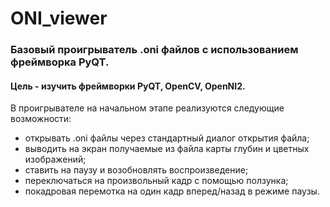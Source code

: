 # ONI_viewer
### Базовый проигрыватель .oni файлов с использованием фреймворка PyQT.

#### Цель - изучить фреймворки PyQT, OpenCV, OpenNI2.

В проигрывателе на начальном этапе реализуются следующие возможности:
- открывать .oni файлы через стандартный диалог открытия файла;
- выводить на экран получаемые из файла карты глубин и цветных изображений;
- ставить на паузу и возобновлять воспроизведение;
-  переключаться на произвольный кадр с помощью ползунка;
- покадровая перемотка на один кадр вперед/назад в режиме паузы.
